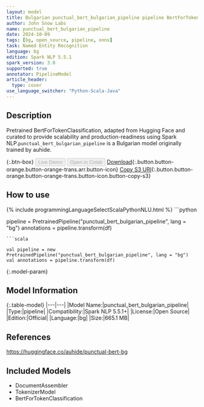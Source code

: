 ```yaml
---
layout: model
title: Bulgarian punctual_bert_bulgarian_pipeline pipeline BertForTokenClassification from auhide
author: John Snow Labs
name: punctual_bert_bulgarian_pipeline
date: 2024-10-09
tags: [bg, open_source, pipeline, onnx]
task: Named Entity Recognition
language: bg
edition: Spark NLP 5.5.1
spark_version: 3.0
supported: true
annotator: PipelineModel
article_header:
  type: cover
use_language_switcher: "Python-Scala-Java"
---
```


## Description

Pretrained BertForTokenClassification, adapted from Hugging Face and curated to provide scalability and production-readiness using Spark NLP.`punctual_bert_bulgarian_pipeline` is a Bulgarian model originally trained by auhide.

{:.btn-box}
<button class="button button-orange" disabled>Live Demo</button>
<button class="button button-orange" disabled>Open in Colab</button>
[Download](https://s3.amazonaws.com/auxdata.johnsnowlabs.com/public/models/punctual_bert_bulgarian_pipeline_bg_5.5.1_3.0_1728473870258.zip){:.button.button-orange.button-orange-trans.arr.button-icon}
[Copy S3 URI](s3://auxdata.johnsnowlabs.com/public/models/punctual_bert_bulgarian_pipeline_bg_5.5.1_3.0_1728473870258.zip){:.button.button-orange.button-orange-trans.button-icon.button-copy-s3}

## How to use



<div class="tabs-box" markdown="1">
{% include programmingLanguageSelectScalaPythonNLU.html %}
```python

pipeline = PretrainedPipeline("punctual_bert_bulgarian_pipeline", lang = "bg")
annotations =  pipeline.transform(df)   

```
```scala

val pipeline = new PretrainedPipeline("punctual_bert_bulgarian_pipeline", lang = "bg")
val annotations = pipeline.transform(df)

```
</div>

{:.model-param}
## Model Information

{:.table-model}
|---|---|
|Model Name:|punctual_bert_bulgarian_pipeline|
|Type:|pipeline|
|Compatibility:|Spark NLP 5.5.1+|
|License:|Open Source|
|Edition:|Official|
|Language:|bg|
|Size:|665.1 MB|

## References

https://huggingface.co/auhide/punctual-bert-bg

## Included Models

- DocumentAssembler
- TokenizerModel
- BertForTokenClassification